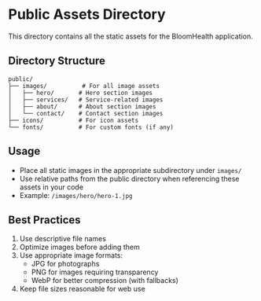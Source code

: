 # Public Assets Directory

This directory contains all the static assets for the BloomHealth application.

## Directory Structure

```
public/
├── images/          # For all image assets
│   ├── hero/       # Hero section images
│   ├── services/   # Service-related images
│   ├── about/      # About section images
│   └── contact/    # Contact section images
├── icons/          # For icon assets
└── fonts/          # For custom fonts (if any)
```

## Usage

- Place all static images in the appropriate subdirectory under `images/`
- Use relative paths from the public directory when referencing these assets in your code
- Example: `/images/hero/hero-1.jpg`

## Best Practices

1. Use descriptive file names
2. Optimize images before adding them
3. Use appropriate image formats:
   - JPG for photographs
   - PNG for images requiring transparency
   - WebP for better compression (with fallbacks)
4. Keep file sizes reasonable for web use 